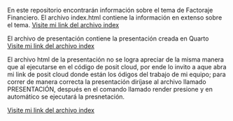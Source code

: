 En este repositorio encontrarán información sobre el tema de Factoraje Financiero.
El archivo index.html contiene la información en extenso sobre el tema.
[Visite mi link del archivo index](https://luisurquiza.github.io/LuisUrq/)


El archivo de presentación contiene la presentación creada en Quarto  
[Visite mi link del archivo index](https://luisurquiza.github.io/LuisUrq/PRESENTACION_FACTORAJE_FINANCIERO.html)


El archivo html de la presentación no se logra apreciar de la misma manera que al ejecutarse en el código de posit cloud, por 
ende lo invito a aque abra mi link de posit cloud donde están los ódigos del trabajo de mi equipo; para correr de manera correcta la presentación diríjase al archivo llamado PRESENTACIÓN, después en el comando llamado render presione y en automático se ejecutará la presnetación.

[Visite mi link del archivo index](https://posit.cloud/content/8573491)




